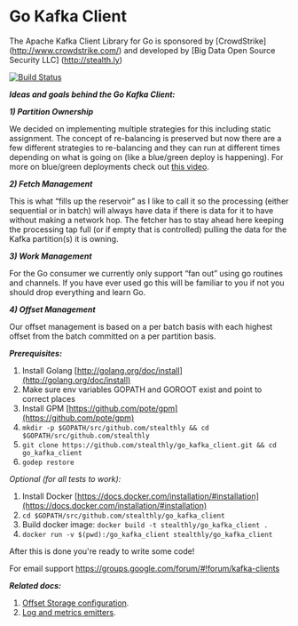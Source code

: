 Go Kafka Client
===============

The Apache Kafka Client Library for Go is sponsored by [CrowdStrike] (http://www.crowdstrike.com/) and developed by [Big Data Open Source Security LLC] (http://stealth.ly)

[![Build Status](https://travis-ci.org/stealthly/go_kafka_client.svg?branch=master)](https://travis-ci.org/stealthly/go_kafka_client)

***Ideas and goals behind the Go Kafka Client:***
 

***1) Partition Ownership***

We decided on implementing multiple strategies for this including static assignment. The concept of re-balancing is preserved but now there are a few different strategies to re-balancing and they can run at different times depending on what is going on (like a blue/green deploy is happening). For more on blue/green deployments check out [this video](https://www.youtube.com/watch?v=abK2Q_aecxY).
 
***2) Fetch Management***

This is what “fills up the reservoir” as I like to call it so the processing (either sequential or in batch) will always have data if there is data for it to have without making a network hop. The fetcher has to stay ahead here keeping the processing tap full (or if empty that is controlled) pulling the data for the Kafka partition(s) it is owning.
 
***3) Work Management***

For the Go consumer we currently only support “fan out” using go routines and channels. If you have ever used go this will be familiar to you if not you should drop everything and learn Go.
 
***4) Offset Management***

Our offset management is based on a per batch basis with each highest offset from the batch committed on a per partition basis.

***Prerequisites:***

1. Install Golang [http://golang.org/doc/install](http://golang.org/doc/install)
2. Make sure env variables GOPATH and GOROOT exist and point to correct places
3. Install GPM [https://github.com/pote/gpm](https://github.com/pote/gpm)
4. `mkdir -p $GOPATH/src/github.com/stealthly && cd $GOPATH/src/github.com/stealthly`
5. `git clone https://github.com/stealthly/go_kafka_client.git && cd go_kafka_client`
6. `godep restore`

*Optional (for all tests to work):*

1. Install Docker [https://docs.docker.com/installation/#installation](https://docs.docker.com/installation/#installation)
2. `cd $GOPATH/src/github.com/stealthly/go_kafka_client`
3. Build docker image: `docker build -t stealthly/go_kafka_client .`
4. `docker run -v $(pwd):/go_kafka_client stealthly/go_kafka_client`

After this is done you're ready to write some code!

For email support https://groups.google.com/forum/#!forum/kafka-clients

***Related docs:***

1. [Offset Storage configuration](https://github.com/stealthly/go_kafka_client/blob/master/docs/offset_storage.md).
2. [Log and metrics emitters](https://github.com/stealthly/go_kafka_client/blob/master/docs/emitters.md).
